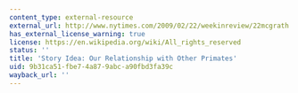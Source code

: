 ```yaml
---
content_type: external-resource
external_url: http://www.nytimes.com/2009/02/22/weekinreview/22mcgrath.html?_r=1&scp=1&sq=%22A%20Primate%20Family%20Picnic%22&st=cse
has_external_license_warning: true
license: https://en.wikipedia.org/wiki/All_rights_reserved
status: ''
title: 'Story Idea: Our Relationship with Other Primates'
uid: 9b31ca51-fbe7-4a87-9abc-a90fbd3fa39c
wayback_url: ''
---
```

